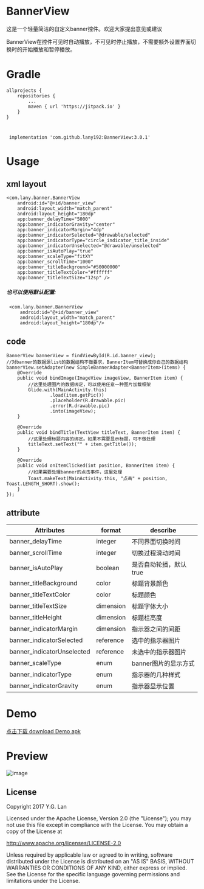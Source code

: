 # BannerView
这是一个轻量简洁的自定义banner控件。欢迎大家提出意见或建议

BannerView在控件可见时自动播放，不可见时停止播放，不需要额外设置界面切换时的开始播放和暂停播放。

# Gradle

    allprojects {
		repositories {
			...
			maven { url 'https://jitpack.io' }
		}
	}

#

     implementation 'com.github.lany192:BannerView:3.0.1'
# Usage
## xml layout
    <com.lany.banner.BannerView
        android:id="@+id/banner_view"
        android:layout_width="match_parent"
        android:layout_height="180dp"
        app:banner_delayTime="5000"
        app:banner_indicatorGravity="center"
        app:banner_indicatorMargin="4dp"
        app:banner_indicatorSelected="@drawable/selected"
        app:banner_indicatorType="circle_indicator_title_inside"
        app:banner_indicatorUnselected="@drawable/unselected"
        app:banner_isAutoPlay="true"
        app:banner_scaleType="fitXY"
        app:banner_scrollTime="1000"
        app:banner_titleBackground="#50000000"
        app:banner_titleTextColor="#ffffff"
        app:banner_titleTextSize="12sp" />

##### 也可以使用默认配置:
         
     <com.lany.banner.BannerView
         android:id="@+id/banner_view"
         android:layout_width="match_parent"
         android:layout_height="180dp"/>
 ## code         
            
    BannerView bannerView = findViewById(R.id.banner_view);    
    //对banner的数据源list的数据结构不做要求，BannerItem可替换成你自己的数据结构
    bannerView.setAdapter(new SimpleBannerAdapter<BannerItem>(items) {
        @Override
        public void bindImage(ImageView imageView, BannerItem item) {
            //这里处理图片的数据绑定，可以使用任意一种图片加载框架
            Glide.with(MainActivity.this)
                    .load(item.getPic())
                    .placeholder(R.drawable.pic)
                    .error(R.drawable.pic)
                    .into(imageView);
        }

        @Override
        public void bindTitle(TextView titleText, BannerItem item) {
            //这里处理标题内容的绑定。如果不需要显示标题，可不做处理
            titleText.setText("" + item.getTitle());
        }

        @Override
        public void onItemClicked(int position, BannerItem item) {
            //如果需要处理banner的点击事件，这里处理
            Toast.makeText(MainActivity.this, "点击" + position, Toast.LENGTH_SHORT).show();
        }
    });

## attribute

|Attributes|format|describe
|---|---|---|
|banner_delayTime| integer|不同界面切换时间
|banner_scrollTime| integer|切换过程滑动时间
|banner_isAutoPlay| boolean|是否自动轮播，默认true
|banner_titleBackground| color|标题背景颜色
|banner_titleTextColor| color|标题颜色
|banner_titleTextSize| dimension|标题字体大小
|banner_titleHeight| dimension|标题栏高度
|banner_indicatorMargin| dimension|指示器之间的间距
|banner_indicatorSelected| reference|选中的指示器图片
|banner_indicatorUnselected| reference|未选中的指示器图片
|banner_scaleType| enum |banner图片的显示方式
|banner_indicatorType| enum |指示器的几种样式
|banner_indicatorGravity| enum |指示器显示位置
# Demo
[点击下载 download Demo apk](https://github.com/lany192/BannerView/raw/master/preview/app-release.apk)
# Preview
![image](https://github.com/lany192/BannerView/raw/master/preview/pic.png)

## License


Copyright 2017 Y.G. Lan

Licensed under the Apache License, Version 2.0 (the "License");
you may not use this file except in compliance with the License.
You may obtain a copy of the License at

   http://www.apache.org/licenses/LICENSE-2.0

Unless required by applicable law or agreed to in writing, software
distributed under the License is distributed on an "AS IS" BASIS,
WITHOUT WARRANTIES OR CONDITIONS OF ANY KIND, either express or implied.
See the License for the specific language governing permissions and
limitations under the License.

